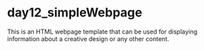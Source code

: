 # day12_simpleWebpage
This is an HTML webpage template that can be used for displaying information about a creative design or any other content.
